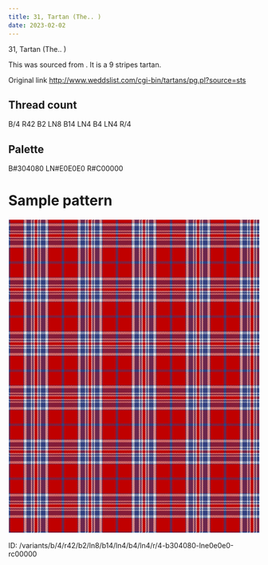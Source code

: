 ```yaml
---
title: 31, Tartan (The.. )
date: 2023-02-02
---
```

31, Tartan (The.. )

This was sourced from <no value>.  It is a 9 stripes tartan.

Original link http://www.weddslist.com/cgi-bin/tartans/pg.pl?source=sts

## Thread count
B/4 R42 B2 LN8 B14 LN4 B4 LN4 R/4

## Palette
B#304080 LN#E0E0E0 R#C00000

# Sample pattern

![Tartan detail](tartan.png "B/4 R42 B2 LN8 B14 LN4 B4 LN4 R/4 tartan")

ID: /variants/b/4/r42/b2/ln8/b14/ln4/b4/ln4/r/4-b304080-lne0e0e0-rc00000